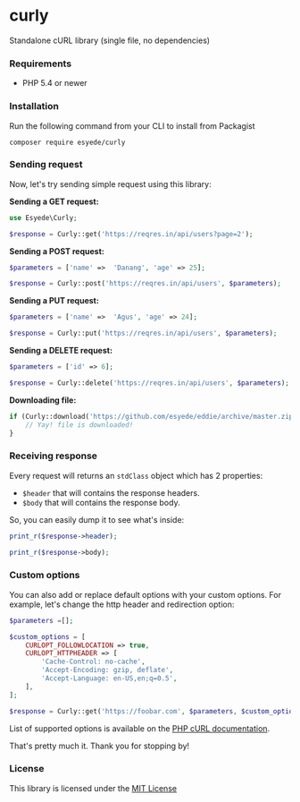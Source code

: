 # curly
Standalone cURL library (single file, no dependencies)



### Requirements
  - PHP 5.4 or newer




### Installation
Run the following command from your CLI to install from Packagist

```
composer require esyede/curly
```


### Sending request
Now, let's try sending simple request using this library:


**Sending a GET request:**
```php
use Esyede\Curly;

$response = Curly::get('https://reqres.in/api/users?page=2');
```


**Sending a POST request:**
```php
$parameters = ['name' =>  'Danang', 'age' => 25];

$response = Curly::post('https://reqres.in/api/users', $parameters);
```


**Sending a PUT request:**
```php
$parameters = ['name' =>  'Agus', 'age' => 24];

$response = Curly::put('https://reqres.in/api/users', $parameters);
```


**Sending a DELETE request:**
```php
$parameters = ['id' => 6];

$response = Curly::delete('https://reqres.in/api/users', $parameters);
```


**Downloading file:**
```php
if (Curly::download('https://github.com/esyede/eddie/archive/master.zip', 'eddie.zip')) {
	// Yay! file is downloaded!
}
```



### Receiving response
Every request will returns an `stdClass` object which has 2 properties:
  - `$header` that will contains the response headers.
  - `$body` that will contains the response body.

So, you can easily dump it to see what's inside:
```php
print_r($response->header);

print_r($response->body);
```



### Custom options
You can also add or replace default options with your custom options. For example, let's change the http header and redirection option:
```php
$parameters =[];

$custom_options = [
	CURLOPT_FOLLOWLOCATION => true,
	CURLOPT_HTTPHEADER => [
		'Cache-Control: no-cache',
		'Accept-Encoding: gzip, deflate',
		'Accept-Language: en-US,en;q=0.5',
	],
];

$response = Curly::get('https://foobar.com', $parameters, $custom_options);
```

List of supported options is available on the [PHP cURL documentation](https://www.php.net/manual/en/function.curl-setopt.php).

That's pretty much it. Thank you for stopping by!



### License
This library is licensed under the [MIT License](http://opensource.org/licenses/MIT)
